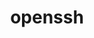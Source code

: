 ---
title: "openssh"
layout: cache
categories: [package, develop-2023-08-27]
meta: {"versions": ["9.3p1"], "compilers": ["apple-clang@=14.0.0", "gcc@=11.1.0", "gcc@=11.3.0", "gcc@=11.4.0", "gcc@=12.1.0", "gcc@=7.3.1", "gcc@=7.5.0"], "oss": ["amzn2", "ubuntu18.04", "ubuntu20.04", "ubuntu22.04", "ventura"], "platforms": ["darwin", "linux"], "targets": ["aarch64", "neoverse_n1", "ppc64le", "x86_64", "x86_64_v3"], "stacks": ["aws-isc", "aws-isc-aarch64", "data-vis-sdk", "e4s", "e4s-oneapi", "e4s-power", "ml-darwin-aarch64-mps", "ml-linux-x86_64-cpu", "ml-linux-x86_64-cuda", "ml-linux-x86_64-rocm", "radiuss", "radiuss-aws", "radiuss-aws-aarch64", "root", "tutorial"], "num_specs": 17, "num_specs_by_stack": {"root": 17, "ml-darwin-aarch64-mps": 1, "aws-isc-aarch64": 2, "radiuss-aws-aarch64": 2, "aws-isc": 1, "radiuss-aws": 1, "radiuss": 2, "e4s-power": 2, "e4s-oneapi": 1, "data-vis-sdk": 1, "e4s": 2, "ml-linux-x86_64-cuda": 1, "ml-linux-x86_64-cpu": 1, "ml-linux-x86_64-rocm": 1, "tutorial": 2}}
spec_details: [{"hash": "awye2pa467neajjn6jpx54ttx554iuax", "compiler": "apple-clang@=14.0.0", "versions": ["9.3p1"], "os": "ventura", "platform": "darwin", "target": "aarch64", "variants": ["build_system=autotools", "+gssapi"], "stacks": ["root", "ml-darwin-aarch64-mps"], "size": "-", "tarball": "https://binaries.spack.io/develop-2023-08-27/build_cache/darwin-ventura-aarch64/apple-clang-14.0.0/openssh-9.3p1/darwin-ventura-aarch64-apple-clang-14.0.0-openssh-9.3p1-awye2pa467neajjn6jpx54ttx554iuax.spack"}, {"hash": "3iyf5dgeea4ofyejc3ji3sdwhge6jzh2", "compiler": "gcc@=7.3.1", "versions": ["9.3p1"], "os": "amzn2", "platform": "linux", "target": "aarch64", "variants": ["build_system=autotools", "+gssapi"], "stacks": ["root", "aws-isc-aarch64"], "size": "-", "tarball": "https://binaries.spack.io/develop-2023-08-27/build_cache/linux-amzn2-aarch64/gcc-7.3.1/openssh-9.3p1/linux-amzn2-aarch64-gcc-7.3.1-openssh-9.3p1-3iyf5dgeea4ofyejc3ji3sdwhge6jzh2.spack"}, {"hash": "ttwwzzifbrrvbrtzawzqgtbjpszyd2oe", "compiler": "gcc@=7.3.1", "versions": ["9.3p1"], "os": "amzn2", "platform": "linux", "target": "aarch64", "variants": ["build_system=autotools", "+gssapi"], "stacks": ["root", "radiuss-aws-aarch64"], "size": "-", "tarball": "https://binaries.spack.io/develop-2023-08-27/build_cache/linux-amzn2-aarch64/gcc-7.3.1/openssh-9.3p1/linux-amzn2-aarch64-gcc-7.3.1-openssh-9.3p1-ttwwzzifbrrvbrtzawzqgtbjpszyd2oe.spack"}, {"hash": "gjssl4jjtr65gsar7lll7wm7eyceoyux", "compiler": "gcc@=7.3.1", "versions": ["9.3p1"], "os": "amzn2", "platform": "linux", "target": "neoverse_n1", "variants": ["build_system=autotools", "+gssapi"], "stacks": ["root", "aws-isc-aarch64"], "size": "-", "tarball": "https://binaries.spack.io/develop-2023-08-27/build_cache/linux-amzn2-neoverse_n1/gcc-7.3.1/openssh-9.3p1/linux-amzn2-neoverse_n1-gcc-7.3.1-openssh-9.3p1-gjssl4jjtr65gsar7lll7wm7eyceoyux.spack"}, {"hash": "4ar3a25lw5zqvvo2jdivycnzeuhqnw43", "compiler": "gcc@=7.3.1", "versions": ["9.3p1"], "os": "amzn2", "platform": "linux", "target": "neoverse_n1", "variants": ["build_system=autotools", "+gssapi"], "stacks": ["root", "radiuss-aws-aarch64"], "size": "-", "tarball": "https://binaries.spack.io/develop-2023-08-27/build_cache/linux-amzn2-neoverse_n1/gcc-7.3.1/openssh-9.3p1/linux-amzn2-neoverse_n1-gcc-7.3.1-openssh-9.3p1-4ar3a25lw5zqvvo2jdivycnzeuhqnw43.spack"}, {"hash": "6uyuxt5ic46ai23pxp3zgfftzsn23yut", "compiler": "gcc@=7.3.1", "versions": ["9.3p1"], "os": "amzn2", "platform": "linux", "target": "x86_64_v3", "variants": ["build_system=autotools", "+gssapi"], "stacks": ["root", "aws-isc"], "size": "-", "tarball": "https://binaries.spack.io/develop-2023-08-27/build_cache/linux-amzn2-x86_64_v3/gcc-7.3.1/openssh-9.3p1/linux-amzn2-x86_64_v3-gcc-7.3.1-openssh-9.3p1-6uyuxt5ic46ai23pxp3zgfftzsn23yut.spack"}, {"hash": "5hxesvysrh7pypekbdt7jasars2jb74b", "compiler": "gcc@=7.3.1", "versions": ["9.3p1"], "os": "amzn2", "platform": "linux", "target": "x86_64_v3", "variants": ["build_system=autotools", "+gssapi"], "stacks": ["root", "radiuss-aws"], "size": "-", "tarball": "https://binaries.spack.io/develop-2023-08-27/build_cache/linux-amzn2-x86_64_v3/gcc-7.3.1/openssh-9.3p1/linux-amzn2-x86_64_v3-gcc-7.3.1-openssh-9.3p1-5hxesvysrh7pypekbdt7jasars2jb74b.spack"}, {"hash": "d32oa7zi2toy3gfjizknoik46v7u6cf2", "compiler": "gcc@=7.5.0", "versions": ["9.3p1"], "os": "ubuntu18.04", "platform": "linux", "target": "x86_64_v3", "variants": ["build_system=autotools", "+gssapi"], "stacks": ["root", "radiuss"], "size": "-", "tarball": "https://binaries.spack.io/develop-2023-08-27/build_cache/linux-ubuntu18.04-x86_64_v3/gcc-7.5.0/openssh-9.3p1/linux-ubuntu18.04-x86_64_v3-gcc-7.5.0-openssh-9.3p1-d32oa7zi2toy3gfjizknoik46v7u6cf2.spack"}, {"hash": "xkd7ikhsteudmdujrdjlosjqmdo6za2d", "compiler": "gcc@=7.5.0", "versions": ["9.3p1"], "os": "ubuntu18.04", "platform": "linux", "target": "x86_64_v3", "variants": ["build_system=autotools", "+gssapi"], "stacks": ["root", "radiuss"], "size": "-", "tarball": "https://binaries.spack.io/develop-2023-08-27/build_cache/linux-ubuntu18.04-x86_64_v3/gcc-7.5.0/openssh-9.3p1/linux-ubuntu18.04-x86_64_v3-gcc-7.5.0-openssh-9.3p1-xkd7ikhsteudmdujrdjlosjqmdo6za2d.spack"}, {"hash": "c6gkyfy5zl7slien3fnmg2qug4lro6f5", "compiler": "gcc@=11.1.0", "versions": ["9.3p1"], "os": "ubuntu20.04", "platform": "linux", "target": "ppc64le", "variants": ["build_system=autotools", "+gssapi"], "stacks": ["root", "e4s-power"], "size": "-", "tarball": "https://binaries.spack.io/develop-2023-08-27/build_cache/linux-ubuntu20.04-ppc64le/gcc-11.1.0/openssh-9.3p1/linux-ubuntu20.04-ppc64le-gcc-11.1.0-openssh-9.3p1-c6gkyfy5zl7slien3fnmg2qug4lro6f5.spack"}, {"hash": "fmscbud3dgjduhy6mk6rd3rldzlbfq4t", "compiler": "gcc@=11.1.0", "versions": ["9.3p1"], "os": "ubuntu20.04", "platform": "linux", "target": "ppc64le", "variants": ["build_system=autotools", "+gssapi"], "stacks": ["root", "e4s-power"], "size": "-", "tarball": "https://binaries.spack.io/develop-2023-08-27/build_cache/linux-ubuntu20.04-ppc64le/gcc-11.1.0/openssh-9.3p1/linux-ubuntu20.04-ppc64le-gcc-11.1.0-openssh-9.3p1-fmscbud3dgjduhy6mk6rd3rldzlbfq4t.spack"}, {"hash": "qwez3p5qlk2tuo75mhvqvolb5hrd7ukp", "compiler": "gcc@=11.4.0", "versions": ["9.3p1"], "os": "ubuntu20.04", "platform": "linux", "target": "x86_64", "variants": ["build_system=autotools", "+gssapi"], "stacks": ["root", "e4s-oneapi"], "size": "-", "tarball": "https://binaries.spack.io/develop-2023-08-27/build_cache/linux-ubuntu20.04-x86_64/gcc-11.4.0/openssh-9.3p1/linux-ubuntu20.04-x86_64-gcc-11.4.0-openssh-9.3p1-qwez3p5qlk2tuo75mhvqvolb5hrd7ukp.spack"}, {"hash": "efitokaovp2qtajbypoqzp6pw6jqlrro", "compiler": "gcc@=11.1.0", "versions": ["9.3p1"], "os": "ubuntu20.04", "platform": "linux", "target": "x86_64_v3", "variants": ["build_system=autotools", "+gssapi"], "stacks": ["root", "data-vis-sdk"], "size": "-", "tarball": "https://binaries.spack.io/develop-2023-08-27/build_cache/linux-ubuntu20.04-x86_64_v3/gcc-11.1.0/openssh-9.3p1/linux-ubuntu20.04-x86_64_v3-gcc-11.1.0-openssh-9.3p1-efitokaovp2qtajbypoqzp6pw6jqlrro.spack"}, {"hash": "tchec434ub5lqjw6morlwpzco6a2cgf2", "compiler": "gcc@=11.1.0", "versions": ["9.3p1"], "os": "ubuntu20.04", "platform": "linux", "target": "x86_64_v3", "variants": ["build_system=autotools", "+gssapi"], "stacks": ["root", "e4s"], "size": "-", "tarball": "https://binaries.spack.io/develop-2023-08-27/build_cache/linux-ubuntu20.04-x86_64_v3/gcc-11.1.0/openssh-9.3p1/linux-ubuntu20.04-x86_64_v3-gcc-11.1.0-openssh-9.3p1-tchec434ub5lqjw6morlwpzco6a2cgf2.spack"}, {"hash": "tz2bsizh76524zuncmdgs3czbymxzd5u", "compiler": "gcc@=11.1.0", "versions": ["9.3p1"], "os": "ubuntu20.04", "platform": "linux", "target": "x86_64_v3", "variants": ["build_system=autotools", "+gssapi"], "stacks": ["root", "e4s"], "size": "-", "tarball": "https://binaries.spack.io/develop-2023-08-27/build_cache/linux-ubuntu20.04-x86_64_v3/gcc-11.1.0/openssh-9.3p1/linux-ubuntu20.04-x86_64_v3-gcc-11.1.0-openssh-9.3p1-tz2bsizh76524zuncmdgs3czbymxzd5u.spack"}, {"hash": "crb5akols2uckglogqpjlh6fertekgwi", "compiler": "gcc@=11.3.0", "versions": ["9.3p1"], "os": "ubuntu22.04", "platform": "linux", "target": "x86_64_v3", "variants": ["build_system=autotools", "+gssapi"], "stacks": ["root", "ml-linux-x86_64-cuda", "ml-linux-x86_64-cpu", "ml-linux-x86_64-rocm", "tutorial"], "size": "-", "tarball": "https://binaries.spack.io/develop-2023-08-27/build_cache/linux-ubuntu22.04-x86_64_v3/gcc-11.3.0/openssh-9.3p1/linux-ubuntu22.04-x86_64_v3-gcc-11.3.0-openssh-9.3p1-crb5akols2uckglogqpjlh6fertekgwi.spack"}, {"hash": "xa2tq5njrpia2yh7qjcc6w6qigegsuwc", "compiler": "gcc@=12.1.0", "versions": ["9.3p1"], "os": "ubuntu22.04", "platform": "linux", "target": "x86_64_v3", "variants": ["build_system=autotools", "+gssapi"], "stacks": ["root", "tutorial"], "size": "-", "tarball": "https://binaries.spack.io/develop-2023-08-27/build_cache/linux-ubuntu22.04-x86_64_v3/gcc-12.1.0/openssh-9.3p1/linux-ubuntu22.04-x86_64_v3-gcc-12.1.0-openssh-9.3p1-xa2tq5njrpia2yh7qjcc6w6qigegsuwc.spack"}]
---